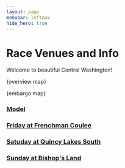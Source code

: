 ```yaml
---
layout: page
menubar: leftnav
hide_hero: true
---
```


# Race Venues and Info

Welcome to beautiful Central Washington!

{overview map}

{embargo map}

### [Model](model)

### [Friday at Frenchman Coulee](friday)

### [Satuday at Quincy Lakes South](saturday)

### [Sunday at Bishop's Land](sunday)

